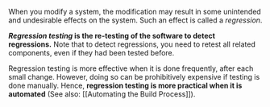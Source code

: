 When you modify a system, the modification may result in some unintended and undesirable effects on the system. Such an effect is called a _regression_.

**_Regression testing_ is the re-testing of the software to detect regressions.** Note that to detect regressions, you need to retest all related components, even if they had been tested before.

Regression testing is more effective when it is done frequently, after each small change. However, doing so can be prohibitively expensive if testing is done manually. Hence, **regression testing is more practical when it is automated** (See also: [[Automating the Build Process]]).

